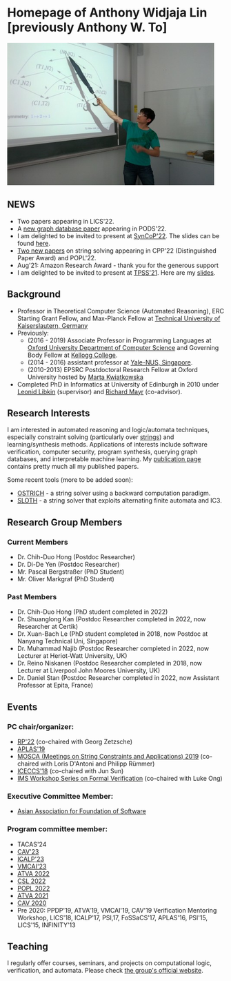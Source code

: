 # Homepage of Anthony Widjaja Lin [previously Anthony W. To]
![My image](anthony-talk.jpg)

## NEWS
- Two papers appearing in LICS'22.
- A [new graph database paper](papers/pods22.pdf) appearing in PODS'22.
- I am delighted to be invited to present at [SynCoP'22](https://project.inria.fr/syncop22/). The slides can be found [here](slides/syncop22.pdf).
- [Two new papers](publications.html) on string solving appearing in CPP'22 
(Distinguished Paper Award) and POPL'22.
- Aug'21: Amazon Research Award - thank you for the generous support
- I am delighted to be invited to present at [TPSS'21](https://tpss-workshop.github.io/). Here are my [slides](slides/TPSS21.pdf).

## Background
- Professor in Theoretical Computer Science (Automated Reasoning), ERC 
Starting Grant Fellow, and Max-Planck Fellow at [Technical University of 
Kaiserslautern, Germany](https://www.informatik.uni-kl.de/)
- Previously:
  - (2016 - 2019) Associate Professor in Programming Languages at [Oxford University Department of Computer Science](https://www.cs.ox.ac.uk/) and Governing Body Fellow at [Kellogg College](https://www.kellogg.ox.ac.uk/).
  - (2014 - 2016) assistant professor at [Yale-NUS, Singapore](https://www.yale-nus.edu.sg).
  - (2010-2013) EPSRC Postdoctoral Research Fellow at Oxford University hosted by [Marta Kwiatkowska](http://www.cs.ox.ac.uk/marta.kwiatkowska/)
- Completed PhD in Informatics at University of Edinburgh in 2010 under [Leonid
  Libkin](https://homepages.inf.ed.ac.uk/libkin/) (supervisor) and [Richard Mayr](https://homepages.inf.ed.ac.uk/rmayr/) (co-advisor).

## Research Interests
I am interested in automated reasoning and logic/automata techniques, especially
constraint solving (particularly over [strings](strings.md)) and 
learning/synthesis methods. Applications of interests
include software verification, computer security, program synthesis,
querying graph databases, and interpretable machine learning. My [publication
page](publications.html) contains pretty much all my published papers.

Some recent tools (more to be added soon):
- [OSTRICH](https://github.com/uuverifiers/ostrich/) - a string solver using a
  backward computation paradigm.
- [SLOTH](https://github.com/uuverifiers/sloth/wiki) - a string solver that
  exploits alternating finite automata and IC3.

## Research Group Members
### Current Members
- Dr. Chih-Duo Hong (Postdoc Researcher)
- Dr. Di-De Yen (Postdoc Researcher)
- Mr. Pascal Bergstraßer (PhD Student)
- Mr. Oliver Markgraf (PhD Student)

### Past Members
- Dr. Chih-Duo Hong (PhD student completed in 2022)
- Dr. Shuanglong Kan (Postdoc Researcher completed in 2022, now Researcher at
  Certik)
- Dr. Xuan-Bach Le (PhD student completed in 2018, now 
  Postdoc at Nanyang Technical Uni, Singapore)
- Dr. Muhammad Najib (Postdoc Researcher completed in 2022, now Lecturer at
    Heriot-Watt University, UK)
- Dr. Reino Niskanen (Postdoc Researcher completed in 2018, now Lecturer at Liverpool John Moores
  University, UK)
- Dr. Daniel Stan (Postdoc Researcher completed in 2022, now Assistant Professor
  at Epita, France)

## Events
### PC chair/organizer:
- [RP'22](https://rp2022.mpi-sws.org/) (co-chaired with Georg Zetzsche)
- [APLAS'19](https://conf.researchr.org/home/aplas-2019)
- [MOSCA (Meetings on String Constraints and Applications) 2019](https://mosca19.github.io/) (co-chaired with Loris D'Antoni and Philipp Rümmer)
- [ICECCS'18](http://formal-analysis.com/iceccs/2018/) (co-chaired with Jun Sun)
- [IMS Workshop Series on Formal Verification](https://www2.ims.nus.edu.sg/Programs/016auto/index.php) (co-chaired with Luke Ong)

### Executive Committee Member: 
- [Asian Association for Foundation of Software](http://www.cs.tsukuba.ac.jp/~kam/AAFS/)

### Program committee member: 
- TACAS'24
- [CAV'23](http://www.i-cav.org/2023/call-for-papers/)
- [ICALP'23](https://icalp2023.cs.upb.de/cms/)
- [VMCAI'23](https://popl23.sigplan.org/home/VMCAI-2023)
- [ATVA 2022](https://atva-conference.org/2022/)
- [CSL 2022](http://csl2022.uni-goettingen.de/)
- [POPL 2022](https://popl22.sigplan.org/)
- [ATVA 2021](https://formal-analysis.com/atva/2021/)
- [CAV 2020](http://i-cav.org/2020/)
- Pre 2020: PPDP'19, ATVA'19, VMCAI'19, CAV'19 Verification Mentoring Workshop,
  LICS'18, ICALP'17, PSI,17, FoSSaCS'17, APLAS'16, PSI'15, LICS'15, INFINITY'13

## Teaching
I regularly offer courses, seminars, and projects on computational logic, 
verification, and automata. Please check 
[the group's official website](http://arg.cs.uni-kl.de/teaching/).
